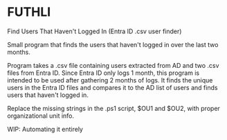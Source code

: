 # FUTHLI
Find Users That Haven't Logged In (Entra ID .csv user finder)

Small program that finds the users that haven't logged in over the last two months.

Program takes a .csv file containing users extracted from AD and two .csv files from Entra ID.
Since Entra ID only logs 1 month, this program is intended to be used after gathering 2 months of logs.
It finds the unique users in the Entra ID files and compares it to the AD list of users and finds users that haven't logged in.

Replace the missing strings in the .ps1 script, $OU1 and $OU2, with proper organizational unit info.

WIP: Automating it entirely
